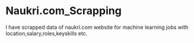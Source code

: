 # Naukri.com_Scrapping
I have scrapped data of naukri.com website for machine learning jobs with location,salary,roles,keyskills etc.
